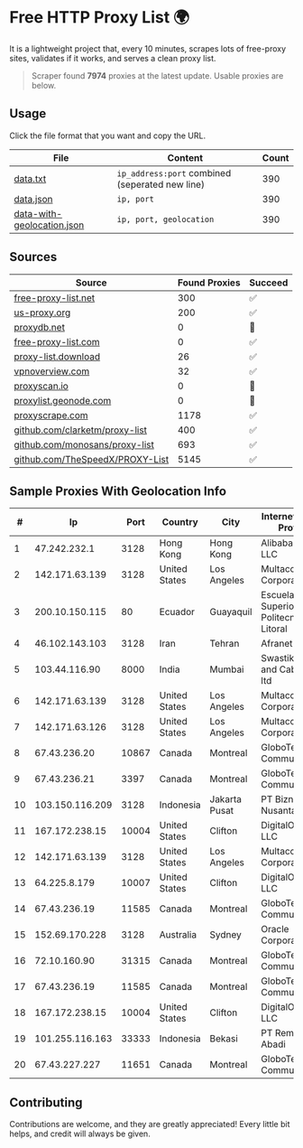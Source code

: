 
# Free HTTP Proxy List 🌍

It is a lightweight project that, every 10 minutes, scrapes lots of free-proxy sites, validates if it works, and serves a clean proxy list.


> Scraper found **7974** proxies at the latest update. Usable proxies are below.

## Usage

Click the file format that you want and copy the URL.


|File|Content|Count|
|----|-------|-----|
|[data.txt](https://raw.githubusercontent.com/themiralay/Proxy-List-World/master/data.txt)|`ip_address:port` combined (seperated new line)|390|
|[data.json](https://raw.githubusercontent.com/themiralay/Proxy-List-World/master/data.json)|`ip, port`|390|
|[data-with-geolocation.json](https://raw.githubusercontent.com/themiralay/Proxy-List-World/master/data-with-geolocation.json)|`ip, port, geolocation`|390|

## Sources

|Source|Found Proxies|Succeed|
|------|-------------|-------|
|[free-proxy-list.net](https://free-proxy-list.net)|300|✅|
|[us-proxy.org](https://www.us-proxy.org)|200|✅|
|[proxydb.net](http://proxydb.net)|0|🚫|
|[free-proxy-list.com](https://free-proxy-list.com/?page=&port=&type%5B%5D=http&type%5B%5D=https&up_time=0&search=Search)|0|✅|
|[proxy-list.download](https://www.proxy-list.download/HTTP)|26|✅|
|[vpnoverview.com](https://vpnoverview.com/privacy/anonymous-browsing/free-proxy-servers)|32|✅|
|[proxyscan.io](https://www.proxyscan.io)|0|🚫|
|[proxylist.geonode.com](https://proxylist.geonode.com/api/proxy-list?limit=300&page=1&sort_by=lastChecked&sort_type=desc&protocols=http,https)|0|🚫|
|[proxyscrape.com](https://api.proxyscrape.com/v2/?request=displayproxies&protocol=http&timeout=10000&country=all&ssl=all&anonymity=all)|1178|✅|
|[github.com/clarketm/proxy-list](https://raw.githubusercontent.com/clarketm/proxy-list/master/proxy-list-raw.txt)|400|✅|
|[github.com/monosans/proxy-list](https://raw.githubusercontent.com/monosans/proxy-list/main/proxies/http.txt)|693|✅|
|[github.com/TheSpeedX/PROXY-List](https://raw.githubusercontent.com/TheSpeedX/PROXY-List/master/http.txt)|5145|✅|


## Sample Proxies With Geolocation Info

|#|Ip|Port|Country|City|Internet Service Provider|
|-|--|----|-------|----|-------------------------|
|1|47.242.232.1|3128|Hong Kong|Hong Kong|Alibaba.com LLC|
|2|142.171.63.139|3128|United States|Los Angeles|Multacom Corporation|
|3|200.10.150.115|80|Ecuador|Guayaquil|Escuela Superior Politecnica del Litoral|
|4|46.102.143.103|3128|Iran|Tehran|Afranet|
|5|103.44.116.90|8000|India|Mumbai|Swastik Internet and Cables pvt. ltd|
|6|142.171.63.139|3128|United States|Los Angeles|Multacom Corporation|
|7|142.171.63.126|3128|United States|Los Angeles|Multacom Corporation|
|8|67.43.236.20|10867|Canada|Montreal|GloboTech Communications|
|9|67.43.236.21|3397|Canada|Montreal|GloboTech Communications|
|10|103.150.116.209|3128|Indonesia|Jakarta Pusat|PT Biznet Gio Nusantara|
|11|167.172.238.15|10004|United States|Clifton|DigitalOcean, LLC|
|12|142.171.63.139|3128|United States|Los Angeles|Multacom Corporation|
|13|64.225.8.179|10007|United States|Clifton|DigitalOcean, LLC|
|14|67.43.236.19|11585|Canada|Montreal|GloboTech Communications|
|15|152.69.170.228|3128|Australia|Sydney|Oracle Corporation|
|16|72.10.160.90|31315|Canada|Montreal|GloboTech Communications|
|17|67.43.236.19|11585|Canada|Montreal|GloboTech Communications|
|18|167.172.238.15|10004|United States|Clifton|DigitalOcean, LLC|
|19|101.255.116.163|33333|Indonesia|Bekasi|PT Remala Abadi|
|20|67.43.227.227|11651|Canada|Montreal|GloboTech Communications|



## Contributing

Contributions are welcome, and they are greatly appreciated! Every
little bit helps, and credit will always be given.

